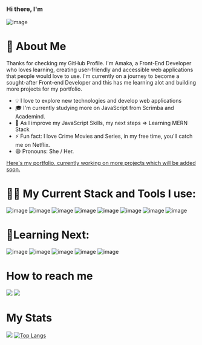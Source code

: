 ### Hi there, I'm 

![image](https://user-images.githubusercontent.com/80483692/138687973-66026678-89f3-4b75-ad4b-caf2842d7f82.png)

# 👩‍  About Me

Thanks for checking my GitHub Profile. I'm Amaka, a Front-End Developer who loves learning, creating user-friendly and accessible web applications that people would love to use. I'm currently on a journey to become a sought-after Front-end Developer and this has me learning alot and building more projects for my portfolio.

- 💡 I love to explore new technologies and develop web applications
- 🎓 I'm currently studying more on JavaScript from Scrimba and Academind.
- 🌱 As I improve my JavaScript Skills, my next steps  => Learning MERN Stack
- ⚡  Fun fact: I love Crime Movies and Series, in my free time, you'll catch me on Netflix. 
- 😄 Pronouns: She / Her.

<a href="https://amakaogujiofor.netlify.app/">Here's my portfolio, currently working on more projects which will be added soon.</a>

# 👩‍💻 My Current Stack and Tools I use:
![image](https://user-images.githubusercontent.com/80483692/139262510-af436aca-308b-488f-b1c3-9bb25fcbc7bf.png)
![image](https://user-images.githubusercontent.com/80483692/139263263-0f0fb265-d9c6-43b7-9e6b-64da98f91f9d.png)
![image](https://user-images.githubusercontent.com/80483692/139262051-2e3a5a06-b5da-4f36-9fbb-81df37cb7625.png)
![image](https://user-images.githubusercontent.com/80483692/139263640-178480d2-333d-4212-9965-f00c3caaef13.png)
![image](https://user-images.githubusercontent.com/80483692/139262570-414d6ce3-ed21-4ece-9638-549bfac4cc02.png)
![image](https://user-images.githubusercontent.com/80483692/139262704-bdf96a5c-32b8-48e7-8b7d-fb8de6db4a86.png)
![image](https://user-images.githubusercontent.com/80483692/139263097-d53a7755-8f09-4233-962f-f53aaf26bc1d.png)
![image](https://user-images.githubusercontent.com/80483692/139263500-ac14551c-5532-4e31-bf30-09ca9ae3c331.png)




# 🌱Learning Next:
![image](https://user-images.githubusercontent.com/80483692/139262778-614e42a4-d27b-4010-a864-5de2ffe13290.png)
![image](https://user-images.githubusercontent.com/80483692/139262814-20eb2a6c-5de0-4ded-aa11-93e01dedd4b8.png)
![image](https://user-images.githubusercontent.com/80483692/139262830-bb2bf665-e3e5-4d42-ac6f-c2424cb7181e.png)
![image](https://user-images.githubusercontent.com/80483692/139262854-ad30d2a3-74f5-4bc8-95b6-1bd845a2a7f5.png)
![image](https://user-images.githubusercontent.com/80483692/139263523-05450c04-3a90-47aa-b8e0-9bb3fe3b44b7.png)


# How to reach me
</p><p><a href="https://www.linkedin.com/in/amakaogujiofor/" rel="nofollow"><img src="https://user-images.githubusercontent.com/80483692/139264657-fcb3e006-aa55-4588-8b1f-a016b8a6833e.png" style="max-width: 100%;"></a> <a href="https://www.twitter.com/in/amakaogujiofor/" rel="nofollow"><img src="https://user-images.githubusercontent.com/80483692/139265990-0322e298-f1c2-4c72-9a28-0951da5077f1.png" style="max-width: 100%;"></a>

# My Stats
<img 
   src="https://github-readme-stats.vercel.app/api?username=amakaogujiofor&show_icons=true&theme=synthwave" 
/>       [![Top Langs](https://github-readme-stats.vercel.app/api/top-langs/?username=amakaogujiofor&layout=compact)](https://github.com/amakaogujiofor/github-readme-stats)

    

<!--
**amakaogujiofor/amakaogujiofor** is a ✨ _special_ ✨ repository because its `README.md` (this file) appears on your GitHub profile.

Here are some ideas to get you started:

- 🔭 I’m currently working on ...
- 🌱 I’m currently learning ...
- 👯 I’m looking to collaborate on ...
- 🤔 I’m looking for help with ...
- 💬 Ask me about ...
- 📫 How to reach me: ...
- 😄 Pronouns: ...
- ⚡ Fun fact: ...
-->
